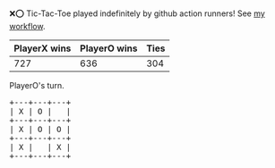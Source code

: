:x::o: Tic-Tac-Toe played indefinitely by github action runners! See [my workflow](.github/workflows/play.yaml).

|PlayerX wins|PlayerO wins|Ties|
|-|-|-|
|727|636|304|

PlayerO's turn.

<pre>
+---+---+---+
| X | O |   |
+---+---+---+
| X | O | O |
+---+---+---+
| X |   | X |
+---+---+---+
</pre>